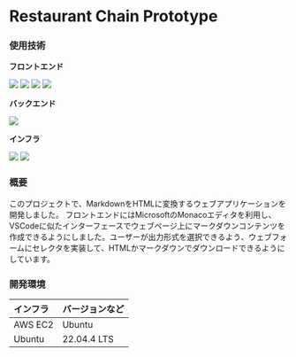 # Restaurant Chain Prototype

### 使用技術
**フロントエンド**
<p style="display: inline">
<img src="https://img.shields.io/badge/-JavaScript-212121.svg?logo=javascript&style=popout">
<img src="https://img.shields.io/badge/-HTML5-FFFFFF.svg?logo=html5&style=popout">
<img src="https://img.shields.io/badge/-CSS3-0277BD.svg?logo=css3&style=popout">
<img src="https://img.shields.io/badge/-Bootstrap-FFFFFF.svg?logo=bootstrap&style=popout">

**バックエンド**
<p style="display: inline">
<img src="https://img.shields.io/badge/-PHP-3C3C3C.svg?logo=php&style=popout">

**インフラ**
<p style="display: inline">
<img src="https://img.shields.io/badge/-Linux-212121.svg?logo=linux&style=popout">
<img src="https://img.shields.io/badge/-AWS-252F3E.svg?logo=amazon&style=popout">
</p>

### 概要
このプロジェクトで、MarkdownをHTMLに変換するウェブアプリケーションを開発しました。
フロントエンドにはMicrosoftのMonacoエディタを利用し、VSCodeに似たインターフェースでウェブページ上にマークダウンコンテンツを作成できるようにしました。ユーザーが出力形式を選択できるよう、ウェブフォームにセレクタを実装して、HTMLかマークダウンでダウンロードできるようにしています。
&nbsp;

### 開発環境
| インフラ | バージョンなど |
| :------- | :------ |
| AWS EC2 | Ubuntu |
| Ubuntu | 22.04.4 LTS |
&nbsp;